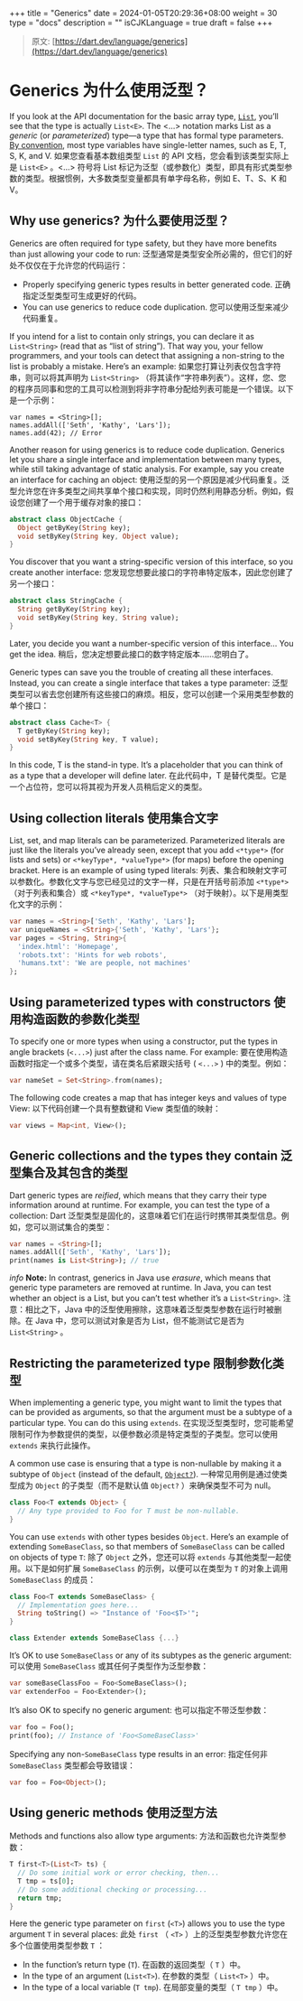 +++
title = "Generics"
date = 2024-01-05T20:29:36+08:00
weight = 30
type = "docs"
description = ""
isCJKLanguage = true
draft = false
+++

> 原文: [https://dart.dev/language/generics](https://dart.dev/language/generics)

# Generics 为什么使用泛型？

If you look at the API documentation for the basic array type, [`List`](https://api.dart.dev/stable/dart-core/List-class.html), you’ll see that the type is actually `List<E>`. The <…> notation marks List as a *generic* (or *parameterized*) type—a type that has formal type parameters. [By convention](https://dart.dev/effective-dart/design#do-follow-existing-mnemonic-conventions-when-naming-type-parameters), most type variables have single-letter names, such as E, T, S, K, and V.
如果您查看基本数组类型 `List` 的 API 文档，您会看到该类型实际上是 `List<E>` 。<…> 符号将 List 标记为泛型（或参数化）类型，即具有形式类型参数的类型。根据惯例，大多数类型变量都具有单字母名称，例如 E、T、S、K 和 V。

## Why use generics? 为什么要使用泛型？

Generics are often required for type safety, but they have more benefits than just allowing your code to run:
泛型通常是类型安全所必需的，但它们的好处不仅仅在于允许您的代码运行：

- Properly specifying generic types results in better generated code.
  正确指定泛型类型可生成更好的代码。
- You can use generics to reduce code duplication.
  您可以使用泛型来减少代码重复。

If you intend for a list to contain only strings, you can declare it as `List<String>` (read that as “list of string”). That way you, your fellow programmers, and your tools can detect that assigning a non-string to the list is probably a mistake. Here’s an example:
如果您打算让列表仅包含字符串，则可以将其声明为 `List<String>` （将其读作“字符串列表”）。这样，您、您的程序员同事和您的工具可以检测到将非字符串分配给列表可能是一个错误。以下是一个示例：

```
var names = <String>[];
names.addAll(['Seth', 'Kathy', 'Lars']);
names.add(42); // Error
```

Another reason for using generics is to reduce code duplication. Generics let you share a single interface and implementation between many types, while still taking advantage of static analysis. For example, say you create an interface for caching an object:
使用泛型的另一个原因是减少代码重复。泛型允许您在许多类型之间共享单个接口和实现，同时仍然利用静态分析。例如，假设您创建了一个用于缓存对象的接口：

```dart
abstract class ObjectCache {
  Object getByKey(String key);
  void setByKey(String key, Object value);
}
```

You discover that you want a string-specific version of this interface, so you create another interface:
您发现您想要此接口的字符串特定版本，因此您创建了另一个接口：

```dart
abstract class StringCache {
  String getByKey(String key);
  void setByKey(String key, String value);
}
```

Later, you decide you want a number-specific version of this interface… You get the idea.
稍后，您决定想要此接口的数字特定版本……您明白了。

Generic types can save you the trouble of creating all these interfaces. Instead, you can create a single interface that takes a type parameter:
泛型类型可以省去您创建所有这些接口的麻烦。相反，您可以创建一个采用类型参数的单个接口：

```dart
abstract class Cache<T> {
  T getByKey(String key);
  void setByKey(String key, T value);
}
```

In this code, T is the stand-in type. It’s a placeholder that you can think of as a type that a developer will define later.
在此代码中，T 是替代类型。它是一个占位符，您可以将其视为开发人员稍后定义的类型。

## Using collection literals 使用集合文字

List, set, and map literals can be parameterized. Parameterized literals are just like the literals you’ve already seen, except that you add `<*type*>` (for lists and sets) or `<*keyType*, *valueType*>` (for maps) before the opening bracket. Here is an example of using typed literals:
列表、集合和映射文字可以参数化。参数化文字与您已经见过的文字一样，只是在开括号前添加 `<*type*>` （对于列表和集合）或 `<*keyType*, *valueType*>` （对于映射）。以下是用类型化文字的示例：

```dart
var names = <String>['Seth', 'Kathy', 'Lars'];
var uniqueNames = <String>{'Seth', 'Kathy', 'Lars'};
var pages = <String, String>{
  'index.html': 'Homepage',
  'robots.txt': 'Hints for web robots',
  'humans.txt': 'We are people, not machines'
};
```

## Using parameterized types with constructors 使用构造函数的参数化类型

To specify one or more types when using a constructor, put the types in angle brackets (`<...>`) just after the class name. For example:
要在使用构造函数时指定一个或多个类型，请在类名后紧跟尖括号 ( `<...>` ) 中的类型。例如：

```dart
var nameSet = Set<String>.from(names);
```

The following code creates a map that has integer keys and values of type View:
以下代码创建一个具有整数键和 View 类型值的映射：

```dart
var views = Map<int, View>();
```

## Generic collections and the types they contain 泛型集合及其包含的类型

Dart generic types are *reified*, which means that they carry their type information around at runtime. For example, you can test the type of a collection:
Dart 泛型类型是固化的，这意味着它们在运行时携带其类型信息。例如，您可以测试集合的类型：

```dart
var names = <String>[];
names.addAll(['Seth', 'Kathy', 'Lars']);
print(names is List<String>); // true
```

*info* **Note:** In contrast, generics in Java use *erasure*, which means that generic type parameters are removed at runtime. In Java, you can test whether an object is a List, but you can’t test whether it’s a `List<String>`.
注意：相比之下，Java 中的泛型使用擦除，这意味着泛型类型参数在运行时被删除。在 Java 中，您可以测试对象是否为 List，但不能测试它是否为 `List<String>` 。

## Restricting the parameterized type 限制参数化类型

When implementing a generic type, you might want to limit the types that can be provided as arguments, so that the argument must be a subtype of a particular type. You can do this using `extends`.
在实现泛型类型时，您可能希望限制可作为参数提供的类型，以便参数必须是特定类型的子类型。您可以使用 `extends` 来执行此操作。

A common use case is ensuring that a type is non-nullable by making it a subtype of `Object` (instead of the default, [`Object?`](https://dart.dev/null-safety/understanding-null-safety#top-and-bottom)).
一种常见用例是通过使类型成为 `Object` 的子类型（而不是默认值 `Object?` ）来确保类型不可为 null。

```dart
class Foo<T extends Object> {
  // Any type provided to Foo for T must be non-nullable.
}
```

You can use `extends` with other types besides `Object`. Here’s an example of extending `SomeBaseClass`, so that members of `SomeBaseClass` can be called on objects of type `T`:
除了 `Object` 之外，您还可以将 `extends` 与其他类型一起使用。以下是如何扩展 `SomeBaseClass` 的示例，以便可以在类型为 `T` 的对象上调用 `SomeBaseClass` 的成员：

```dart
class Foo<T extends SomeBaseClass> {
  // Implementation goes here...
  String toString() => "Instance of 'Foo<$T>'";
}

class Extender extends SomeBaseClass {...}
```

It’s OK to use `SomeBaseClass` or any of its subtypes as the generic argument:
可以使用 `SomeBaseClass` 或其任何子类型作为泛型参数：

```dart
var someBaseClassFoo = Foo<SomeBaseClass>();
var extenderFoo = Foo<Extender>();
```

It’s also OK to specify no generic argument:
也可以指定不带泛型参数：

```dart
var foo = Foo();
print(foo); // Instance of 'Foo<SomeBaseClass>'
```

Specifying any non-`SomeBaseClass` type results in an error:
指定任何非 `SomeBaseClass` 类型都会导致错误：

```dart
var foo = Foo<Object>();
```

## Using generic methods 使用泛型方法

Methods and functions also allow type arguments:
方法和函数也允许类型参数：

```dart
T first<T>(List<T> ts) {
  // Do some initial work or error checking, then...
  T tmp = ts[0];
  // Do some additional checking or processing...
  return tmp;
}
```

Here the generic type parameter on `first` (`<T>`) allows you to use the type argument `T` in several places:
此处 `first` （ `<T>` ）上的泛型类型参数允许您在多个位置使用类型参数 `T` ：

- In the function’s return type (`T`).
  在函数的返回类型（ `T` ）中。
- In the type of an argument (`List<T>`).
  在参数的类型（ `List<T>` ）中。
- In the type of a local variable (`T tmp`).
  在局部变量的类型（ `T tmp` ）中。
